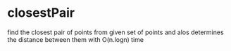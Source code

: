 # closestPair
find the closest pair of points from given set of points and alos determines the distance between them with O(n.logn) time
